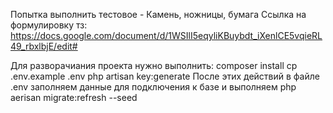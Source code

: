 Попытка выполнить тестовое - Камень, ножницы, бумага
Ссылка на формулировку тз: https://docs.google.com/document/d/1WSIlI5eqyliKBuybdt_iXenlCE5vqieRL49_rbxlbjE/edit#

Для разворачиания проекта нужно выполнить:
composer install 
cp .env.example .env
php artisan key:generate
После этих действий в файле .env заполняем данные для подключения к базе и выполняем php aerisan migrate:refresh --seed
